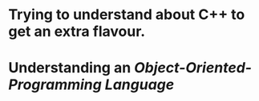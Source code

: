 # Trying to understand about C++ to get an extra flavour.

# Understanding an _Object-Oriented-Programming Language_
